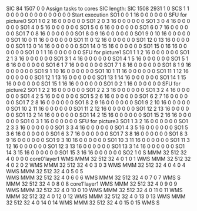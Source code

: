 SIC 84     1507   0      0                Assign tasks to cores    SIC length:
SIC 1508   2931   1      0
SCS 1 1 0 0 0 0 0 0 0 0 0 0 0 0 0 0        Start execution
SO1 0  0  1  16 0  0  0  0  0  0        SFU for picture0
SO1 1  0  2  16 0  0  0  0  0  0 
SO1 2  0  3  16 0  0  0  0  0  0 
SO1 3  0  4  16 0  0  0  0  0  0 
SO1 4  0  5  16 0  0  0  0  0  0 
SO1 5  0  6  16 0  0  0  0  0  0 
SO1 6  0  7  16 0  0  0  0  0  0 
SO1 7  0  8  16 0  0  0  0  0  0 
SO1 8  0  9  16 0  0  0  0  0  0 
SO1 9  0  10 16 0  0  0  0  0  0 
SO1 10 0  11 16 0  0  0  0  0  0 
SO1 11 0  12 16 0  0  0  0  0  0 
SO1 12 0  13 16 0  0  0  0  0  0 
SO1 13 0  14 16 0  0  0  0  0  0 
SO1 14 0  15 16 0  0  0  0  0  0 
SO1 15 0  16 16 0  0  0  0  0  0 
SO1 0  1  1  16 0  0  0  0  0  0        SFU for picture1
SO1 1  1  2  16 0  0  0  0  0  0 
SO1 2  1  3  16 0  0  0  0  0  0 
SO1 3  1  4  16 0  0  0  0  0  0 
SO1 4  1  5  16 0  0  0  0  0  0 
SO1 5  1  6  16 0  0  0  0  0  0 
SO1 6  1  7  16 0  0  0  0  0  0 
SO1 7  1  8  16 0  0  0  0  0  0 
SO1 8  1  9  16 0  0  0  0  0  0 
SO1 9  1  10 16 0  0  0  0  0  0 
SO1 10 1  11 16 0  0  0  0  0  0 
SO1 11 1  12 16 0  0  0  0  0  0 
SO1 12 1  13 16 0  0  0  0  0  0 
SO1 13 1  14 16 0  0  0  0  0  0 
SO1 14 1  15 16 0  0  0  0  0  0 
SO1 15 1  16 16 0  0  0  0  0  0 
SO1 0  2  1  16 0  0  0  0  0  0        SFU for picture2
SO1 1  2  2  16 0  0  0  0  0  0 
SO1 2  2  3  16 0  0  0  0  0  0 
SO1 3  2  4  16 0  0  0  0  0  0 
SO1 4  2  5  16 0  0  0  0  0  0 
SO1 5  2  6  16 0  0  0  0  0  0 
SO1 6  2  7  16 0  0  0  0  0  0 
SO1 7  2  8  16 0  0  0  0  0  0 
SO1 8  2  9  16 0  0  0  0  0  0 
SO1 9  2  10 16 0  0  0  0  0  0 
SO1 10 2  11 16 0  0  0  0  0  0 
SO1 11 2  12 16 0  0  0  0  0  0 
SO1 12 2  13 16 0  0  0  0  0  0 
SO1 13 2  14 16 0  0  0  0  0  0 
SO1 14 2  15 16 0  0  0  0  0  0 
SO1 15 2  16 16 0  0  0  0  0  0 
SO1 0  3  1  16 0  0  0  0  0  0        SFU for picture3
SO1 1  3  2  16 0  0  0  0  0  0 
SO1 2  3  3  16 0  0  0  0  0  0 
SO1 3  3  4  16 0  0  0  0  0  0 
SO1 4  3  5  16 0  0  0  0  0  0 
SO1 5  3  6  16 0  0  0  0  0  0 
SO1 6  3  7  16 0  0  0  0  0  0 
SO1 7  3  8  16 0  0  0  0  0  0 
SO1 8  3  9  16 0  0  0  0  0  0 
SO1 9  3  10 16 0  0  0  0  0  0 
SO1 10 3  11 16 0  0  0  0  0  0 
SO1 11 3  12 16 0  0  0  0  0  0 
SO1 12 3  13 16 0  0  0  0  0  0 
SO1 13 3  14 16 0  0  0  0  0  0 
SO1 14 3  15 16 0  0  0  0  0  0 
SO1 15 3  16 16 0  0  0  0  0  0 
SO2 1  0
S
MMM 32   512  32   4    0    0    0    0         core0'layer1
WMS
MMM 32   512  32   4    0    1    0    1 
WMS
MMM 32   512  32   4    0    2    0    2 
WMS
MMM 32   512  32   4    0    3    0    3
WMS
MMM 32   512  32   4    0    4    0    4
WMS
MMM 32   512  32   4    0    5    0    5  
WMS
MMM 32   512  32   4    0    6    0    6
WMS
MMM 32   512  32   4    0    7    0    7
WMS
S
MMM 32   512  32   4    0    8    0    8         core1'layer1
WMS
MMM 32   512  32   4    0    9    0    9
WMS
MMM 32   512  32   4    0    10   0    10
WMS
MMM 32   512  32   4    0    11   0    11
WMS
MMM 32   512  32   4    0    12   0    12
WMS
MMM 32   512  32   4    0    13   0    13 
WMS
MMM 32   512  32   4    0    14   0    14
WMS
MMM 32   512  32   4    0    15   0    15
WMS
S
